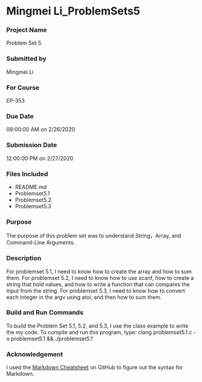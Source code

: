 # Mingmei Li_ProblemSets5
 
### Project Name
Problem Set 5

### Submitted by
Mingmei Li

### For Course
EP-353

### Due Date
09:00:00 AM on 2/26/2020

### Submission Date
12:00:00 PM on 2/27/2020

### Files Included
- README.md 
- Problemset5.1 
- Problemset5.2
- Problemset5.3

### Purpose
The purpose of this problem set was to understand String，Array, and Command-Line Arguments.

### Description
For problemset 5.1, I need to know how to create the array and how to sum them. For problemset 5.2, I need to know how to use scanf, how to create a string that hold values, and how to write a function that can compares the input from the string. For problemset 5.3, I need to know how to convert each integer in the argv  using atoi, and then how to sum them.

### Build and Run Commands
To build the Problem Set 5.1, 5.2, and 5.3, I use the class example to write the my code. To compile and run this program, type:
clang problemset5.1.c -o problemset5.1 && ./problemset5.1
	
### Acknowledgement
I used the [Markdown Cheatsheet](https://github.com/adam-p/markdown-here/wiki/Markdown-Cheatsheet) on GitHub to figure out the syntax for Markdown.